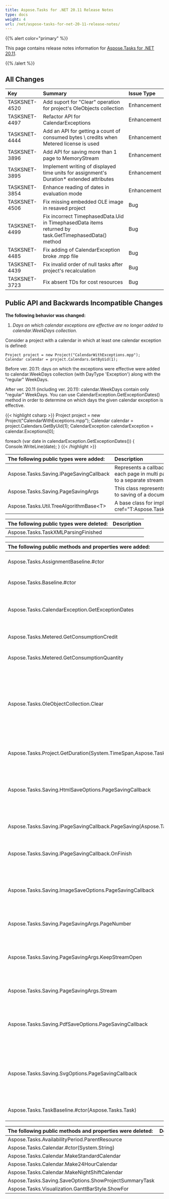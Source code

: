 ```yaml
---
title: Aspose.Tasks for .NET 20.11 Release Notes
type: docs
weight: 4
url: /net/aspose-tasks-for-net-20-11-release-notes/
---
```


{{% alert color="primary" %}} 

This page contains release notes information for [Aspose.Tasks for .NET 20.11](https://downloads.aspose.com/tasks/net/new-releases/-aspose.tasks-for-.net-20.11/).

{{% /alert %}}
## **All Changes**
|**Key**|**Summary**|**Issue Type**|
| :- | :- | :- |
| TASKSNET-4520 | Add suport for "Clear" operation for project's OleObjects collection | Enhancement |
| TASKSNET-4497 | Refactor API for CalendarExceptions | Enhancement |
| TASKSNET-4444 | Add an API for getting a count of consumed bytes \ credits when Metered license is used | Enhancement |
| TASKSNET-3896 | Add API for saving more than 1 page to MemoryStream | Enhancement |
| TASKSNET-3895 | Implement writing of displayed time units for assignment's Duration* extended attributes | Enhancement |
| TASKSNET-3854 | Enhance reading of dates in evaluation mode | Enhancement |
| TASKSNET-4506 | Fix missing embedded OLE image in resaved project | Bug |
| TASKSNET-4499 | Fix incorrect TimephasedData.Uid in TimephasedData items returned by task.GetTimephasedData() method | Bug |
| TASKSNET-4485 | Fix adding of CalendarException broke .mpp file | Bug |
| TASKSNET-4439 | Fix invalid order of null tasks after project's recalculation | Bug |
| TASKSNET-3723 | Fix absent TDs for cost resources | Bug |
## **Public API and Backwards Incompatible Changes**

**The following behavior was changed:**

1) *Days on which calendar exceptions are effective are no longer added to calendar.WeekDays collection.*

Consider a project with a calendar in which at least one calendar exception is defined:

```
Project project = new Project("CalendarWithExceptions.mpp");
Calendar calendar = project.Calendars.GetByUid(1);
```

Before ver. 20.11: days on which the exceptions were effective were added to calendar.WeekDays collection (with DayType 'Exception') along with the "regular" WeekDays.

After ver. 20.11 (including ver. 20.11): calendar.WeekDays contain only "regular" WeekDays.
You can use CalendarException.GetExceptionDates() method in order to determine on which days the given calendar exception is effective.

{{< highlight csharp >}}
Project project = new Project("CalendarWithExceptions.mpp");
Calendar calendar = project.Calendars.GetByUid(1);
CalendarException calendarException = calendar.Exceptions[0];

foreach (var date in calendarException.GetExceptionDates())
{
    Console.WriteLine(date);
}
{{< /highlight >}}

|**The following public types were added:**|**Description**|
| :- | :- |
| Aspose.Tasks.Saving.IPageSavingCallback | Represents a callback that is called when each page in multi page document is saved to a separate stream. |
| Aspose.Tasks.Saving.PageSavingArgs | This class represents set of data that related to saving of a document's page to a stream. |
| Aspose.Tasks.Util.TreeAlgorithmBase\<T\> | A base class for implementations of <see cref="T:Aspose.Tasks.Util.ITreeAlgorithm\<T\> |

|**The following public types were deleted:**|**Description**|
| :- | :- |
| Aspose.Tasks.TaskXMLParsingFinished |  |

|**The following public methods and properties were added:**|**Description**|
| :- | :- |
| Aspose.Tasks.AssignmentBaseline.#ctor | Initializes a new instance of the <see cref="AssignmentBaseline"/> class. |
| Aspose.Tasks.Baseline.#ctor | Initializes a new instance of the <see cref="Baseline"/> class. |
| Aspose.Tasks.CalendarException.GetExceptionDates | Returns dates on which the calendar exception is applicable. |
| Aspose.Tasks.Metered.GetConsumptionCredit | Gets consumption credit. |
| Aspose.Tasks.Metered.GetConsumptionQuantity | Gets consumption file size. |
| Aspose.Tasks.OleObjectCollection.Clear | Clears the collection. In order to persist these changes project.Save should be called with 'new MPPSaveOptions { WriteViewData = true }' argument. |
| Aspose.Tasks.Project.GetDuration(System.TimeSpan,Aspose.Tasks.TimeUnitType) | Gets <see cref="T:Aspose.Tasks.Duration" /> object with the specified <see cref="T:System.TimeSpan" /> value and specified <see cref="T:Aspose.Tasks.TimeUnitType" /> value. |
| Aspose.Tasks.Saving.HtmlSaveOptions.PageSavingCallback | Gets or sets a user-defined callback which is used to get an output stream for each rendered page. |
| Aspose.Tasks.Saving.IPageSavingCallback.PageSaving(Aspose.Tasks.Saving.PageSavingArgs) | The method to be called when a page is saved to a stream. |
| Aspose.Tasks.Saving.IPageSavingCallback.OnFinish | Method which will be called when all pages are written. |
| Aspose.Tasks.Saving.ImageSaveOptions.PageSavingCallback | Gets or sets a user-defined callback which is used to get an output stream for each rendered page. |
| Aspose.Tasks.Saving.PageSavingArgs.PageNumber | Gets a number of page to be written. |
| Aspose.Tasks.Saving.PageSavingArgs.KeepStreamOpen | Gets or sets a value indicating whether rendering routine should keep <see cref="P:Aspose.Tasks.Saving.PageSavingArgs.Stream" /> opened after a page is written. |
| Aspose.Tasks.Saving.PageSavingArgs.Stream | Gets or sets a stream for writing a page. |
| Aspose.Tasks.Saving.PdfSaveOptions.PageSavingCallback | Gets or sets a user-defined callback which is used to get an output stream for each rendered page. |
| Aspose.Tasks.Saving.SvgOptions.PageSavingCallback | Gets or sets a user-defined implementation callback which is used to get an output stream for each rendered page. |
| Aspose.Tasks.TaskBaseline.#ctor(Aspose.Tasks.Task) | Initializes a new instance of the <see cref="T:Aspose.Tasks.TaskBaseline" /> class. |

|**The following public methods and properties were deleted:**|**Description**|
| :- | :- |
| Aspose.Tasks.AvailabilityPeriod.ParentResource |  |
| Aspose.Tasks.Calendar.#ctor(System.String) |  |
| Aspose.Tasks.Calendar.MakeStandardCalendar |  |
| Aspose.Tasks.Calendar.Make24HourCalendar |  |
| Aspose.Tasks.Calendar.MakeNightShiftCalendar |  |
| Aspose.Tasks.Saving.SaveOptions.ShowProjectSummaryTask |  |
| Aspose.Tasks.Visualization.GanttBarStyle.ShowFor |  |
